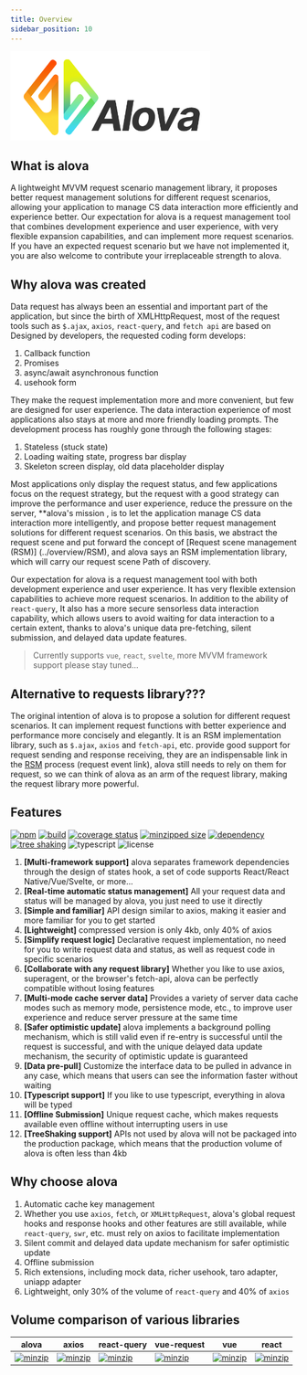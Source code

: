 ```yaml
---
title: Overview
sidebar_position: 10
---
```


<img width="350px" src="/img/logo-text.png" />

## What is alova
A lightweight MVVM request scenario management library, it proposes better request management solutions for different request scenarios, allowing your application to manage CS data interaction more efficiently and experience better. Our expectation for alova is a request management tool that combines development experience and user experience, with very flexible expansion capabilities, and can implement more request scenarios. If you have an expected request scenario but we have not implemented it, you are also welcome to contribute your irreplaceable strength to alova.

## Why alova was created
Data request has always been an essential and important part of the application, but since the birth of XMLHttpRequest, most of the request tools such as `$.ajax`, `axios`, `react-query`, and `fetch api` are based on Designed by developers, the requested coding form develops:
1. Callback function
2. Promises
3. async/await asynchronous function
4. usehook form

They make the request implementation more and more convenient, but few are designed for user experience. The data interaction experience of most applications also stays at more and more friendly loading prompts. The development process has roughly gone through the following stages:
1. Stateless (stuck state)
2. Loading waiting state, progress bar display
3. Skeleton screen display, old data placeholder display

Most applications only display the request status, and few applications focus on the request strategy, but the request with a good strategy can improve the performance and user experience, reduce the pressure on the server, **alova's mission , is to let the application manage CS data interaction more intelligently, and propose better request management solutions for different request scenarios. On this basis, we abstract the request scene and put forward the concept of [Request scene management (RSM)] (../overview/RSM), and alova says an RSM implementation library, which will carry our request scene Path of discovery.

Our expectation for alova is a request management tool with both development experience and user experience. It has very flexible extension capabilities to achieve more request scenarios. In addition to the ability of `react-query`, It also has a more secure sensorless data interaction capability, which allows users to avoid waiting for data interaction to a certain extent, thanks to alova's unique data pre-fetching, silent submission, and delayed data update features.

> Currently supports `vue`, `react`, `svelte`, more MVVM framework support please stay tuned...

## Alternative to requests library???

The original intention of alova is to propose a solution for different request scenarios. It can implement request functions with better experience and performance more concisely and elegantly. It is an RSM implementation library, such as `$.ajax`, `axios` and `fetch-api`, etc. provide good support for request sending and response receiving, they are an indispensable link in the [RSM](./RSM) process (request event link), alova still needs to rely on them for request, so we can think of alova as an arm of the request library, making the request library more powerful.

## Features

[![npm](https://img.shields.io/npm/v/alova)](https://www.npmjs.com/package/alova)
[![build](https://github.com/alovajs/alova/actions/workflows/main.yml/badge.svg?branch=main)](https://github.com/alovajs/alova/actions/workflows/main.yml)
[![coverage status](https://coveralls.io/repos/github/alovajs/alova/badge.svg?branch=main)](https://coveralls.io/github/alovajs/alova?branch=main)
[![minzipped size](https://badgen.net/bundlephobia/minzip/alova)](https://bundlephobia.com/package/alova)
[![dependency](https://badgen.net/bundlephobia/dependency-count/alova)](https://bundlephobia.com/package/alova)
[![tree shaking](https://badgen.net/bundlephobia/tree-shaking/alova)](https://bundlephobia.com/package/alova)
![typescript](https://badgen.net/badge/icon/typescript?icon=typescript&label)
![license](https://img.shields.io/badge/license-MIT-blue.svg)

1. **[Multi-framework support]** alova separates framework dependencies through the design of states hook, a set of code supports React/React Native/Vue/Svelte, or more...
2. **[Real-time automatic status management]** All your request data and status will be managed by alova, you just need to use it directly
3. **[Simple and familiar]** API design similar to axios, making it easier and more familiar for you to get started
4. **[Lightweight]** compressed version is only 4kb, only 40% of axios
5. **[Simplify request logic]** Declarative request implementation, no need for you to write request data and status, as well as request code in specific scenarios
6. **[Collaborate with any request library]** Whether you like to use axios, superagent, or the browser's fetch-api, alova can be perfectly compatible without losing features
7. **[Multi-mode cache server data]** Provides a variety of server data cache modes such as memory mode, persistence mode, etc., to improve user experience and reduce server pressure at the same time
8. **[Safer optimistic update]** alova implements a background polling mechanism, which is still valid even if re-entry is successful until the request is successful, and with the unique delayed data update mechanism, the security of optimistic update is guaranteed
9. **[Data pre-pull]** Customize the interface data to be pulled in advance in any case, which means that users can see the information faster without waiting
10. **[Typescript support]** If you like to use typescript, everything in alova will be typed
11. **[Offline Submission]** Unique request cache, which makes requests available even offline without interrupting users in use
12. **[TreeShaking support]** APIs not used by alova will not be packaged into the production package, which means that the production volume of alova is often less than 4kb


## Why choose alova
1. Automatic cache key management
2. Whether you use `axios`, `fetch`, or `XMLHttpRequest`, alova's global request hooks and response hooks and other features are still available, while `react-query`, `swr`, etc. must rely on axios to facilitate implementation
3. Silent commit and delayed data update mechanism for safer optimistic update
4. Offline submission
5. Rich extensions, including mock data, richer usehook, taro adapter, uniapp adapter
6. Lightweight, only 30% of the volume of `react-query` and 40% of `axios`

## Volume comparison of various libraries

| alova | axios | react-query | vue-request | vue | react |
| ---- | ---- | ---- | ---- | ---- | ---- |
| [![minzip](https://badgen.net/bundlephobia/minzip/alova)](https://bundlephobia.com/package/alova) | [![minzip](https://badgen.net/bundlephobia/minzip/axios)](https://bundlephobia.com/package/axios) | [![minzip](https://badgen.net/bundlephobia/minzip/react-query)](https://bundlephobia.com/package/react-query) | [![minzip](https://badgen.net/bundlephobia/minzip/vue-request)](https://bundlephobia.com/package/vue-request) | [![minzip](https://badgen.net/bundlephobia/minzip/vue)](https://bundlephobia.com/package/vue) | [![minzip](https://badgen.net/bundlephobia/minzip/react-dom)](https://bundlephobia.com/package/react-dom) |